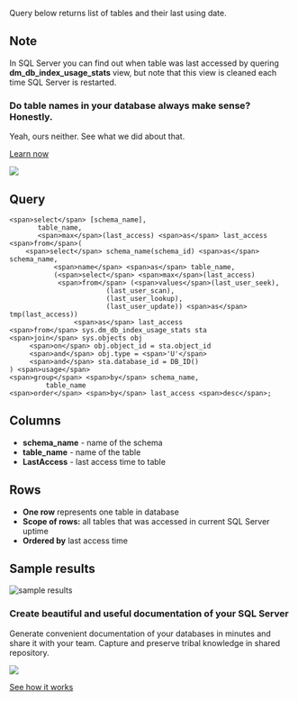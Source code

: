 Query below returns list of tables and their last using date.

## Note

In SQL Server you can find out when table was last accessed by quering **dm\_db\_index\_usage\_stats** view, but note that this view is cleaned each time SQL Server is restarted.

### Do table names in your database always make sense? Honestly.

Yeah, ours neither. See what we did about that.

[Learn now](https://dataedo.com/blog/confused-when-trying-to-work-with-databases?cta=kb-query-table-names)

[![](https://dataedo.com/asset/img/markdown/docs/test-article/edca6a29318bb7640068f5c69a5af4ba.png#center)](https://dataedo.com/blog/confused-when-trying-to-work-with-databases?cta=kb-query-table-names)

## Query

```
<span>select</span> [schema_name], 
       table_name, 
       <span>max</span>(last_access) <span>as</span> last_access 
<span>from</span>(
    <span>select</span> schema_name(schema_id) <span>as</span> schema_name,
           <span>name</span> <span>as</span> table_name,
           (<span>select</span> <span>max</span>(last_access) 
            <span>from</span> (<span>values</span>(last_user_seek),
                        (last_user_scan),
                        (last_user_lookup), 
                        (last_user_update)) <span>as</span> tmp(last_access))
                <span>as</span> last_access
<span>from</span> sys.dm_db_index_usage_stats sta
<span>join</span> sys.objects obj
     <span>on</span> obj.object_id = sta.object_id
     <span>and</span> obj.type = <span>'U'</span>
     <span>and</span> sta.database_id = DB_ID()
) <span>usage</span>
<span>group</span> <span>by</span> schema_name, 
         table_name
<span>order</span> <span>by</span> last_access <span>desc</span>;
```

## Columns

-   **schema\_name** - name of the schema
-   **table\_name** - name of the table
-   **LastAccess** - last access time to table

## Rows

-   **One row** represents one table in database
-   **Scope of rows:** all tables that was accessed in current SQL Server uptime
-   **Ordered by** last access time

## Sample results

![sample results](https://dataedo.com/asset/img/kb/query/sql-server/last-access-time.png)

### Create beautiful and useful documentation of your SQL Server

Generate convenient documentation of your databases in minutes and share it with your team. Capture and preserve tribal knowledge in shared repository.

[![](https://dataedo.com/asset/img/markdown/docs/test-article/30c11fa4b210f11740f56e85ca8bf9c6.gif)](https://demo.dataedo.com/)

[See how it works](https://demo.dataedo.com/)